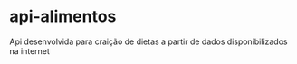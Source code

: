 # api-alimentos
Api desenvolvida para craição de dietas a partir de dados disponibilizados na internet
